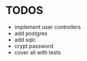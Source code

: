 # TODOS
- implement user controllers
- add postgres
- add sqlc
- crypt password
- cover all with tests
